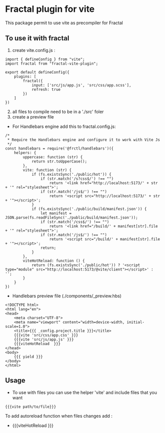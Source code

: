 # Fractal plugin for vite
This package permit to use vite as precompiler for Fractal

## To use it with fractal
1. create vite.config.js :
```
import { defineConfig } from "vite";
import fractal from "fractal-vite-plugin";

export default defineConfig({
    plugins: [
        fractal({
            input: ['src/js/app.js', 'src/css/app.scss'],
            refresh: true
        })
    ]
})
```

2. all files to compile need to be in a './src' foler
3. create a preview file
- For Handlebars engine add this to fractal.config.js:
```
/*
 * Require the Handlebars engine and configure it to work with Vite Js
 */
const handlebars = require('@frctl/handlebars')({
    helpers: {
        uppercase: function (str) {
            return str.toUpperCase();
        },
        vite: function (str) {
            if (fs.existsSync('./public/hot')) {
                if (str.match('/s?css$/') !== "")
                    return '<link href="http://localhost:5173/' + str + '" rel="stylesheet">';
                if (str.match('/js$/') !== "")
                    return '<script src="http://localhost:5173/' + str + '"></script>';
            }
            if (fs.existsSync('./public/build/manifest.json')) {
                let manifest = JSON.parse(fs.readFileSync('./public/build/manifest.json'));
                if (str.match('/css$/') !== "")
                    return '<link href="/build/' + manifest[str].file + '" rel="stylesheet">';
                if (str.match('/js$/') !== "")
                    return '<script src="/build/' + manifest[str].file + '"></script>';
                return;
            }
        },
        viteHotReload: function () {
            return (fs.existsSync('./public/hot')) ? '<script type="module" src="http://localhost:5173/@vite/client"></script>' : '';
        }
    }
})
```
- Handlebars preview file (./components/_preview.hbs)
```
<!DOCTYPE html>
<html lang="en">
<head>
    <meta charset="UTF-8">
    <meta name="viewport" content="width=device-width, initial-scale=1.0">
    <title>{{{ _config.project.title }}}</title>
    {{{vite 'src/css/app.css' }}}
    {{{vite 'src/js/app.js' }}}
    {{{viteHotReload  }}}
</head>
<body>
    {{{ yield }}}
</body>
</html>
```

## Usage
- To use with files you can use the helper 'vite' and include files that you want
```
{{{vite path/to/file}}}
```

To add autoreload function when files changes add :
- {{{viteHotReload }}}